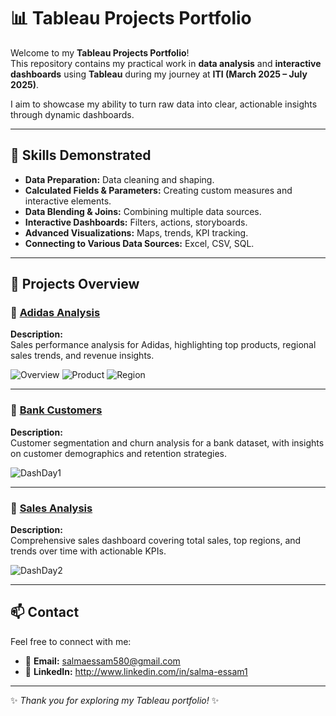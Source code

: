 # 📊 Tableau Projects Portfolio

Welcome to my **Tableau Projects Portfolio**!  
This repository contains my practical work in **data analysis** and **interactive dashboards** using **Tableau** during my journey at **ITI (March 2025 – July 2025)**.

I aim to showcase my ability to turn raw data into clear, actionable insights through dynamic dashboards.

---

## 🚀 **Skills Demonstrated**

- **Data Preparation:** Data cleaning and shaping.
- **Calculated Fields & Parameters:** Creating custom measures and interactive elements.
- **Data Blending & Joins:** Combining multiple data sources.
- **Interactive Dashboards:** Filters, actions, storyboards.
- **Advanced Visualizations:** Maps, trends, KPI tracking.
- **Connecting to Various Data Sources:** Excel, CSV, SQL.

---

## 📂 **Projects Overview**

### 📁 [Adidas Analysis](./Addidas%20Analysis)
**Description:**  
Sales performance analysis for Adidas, highlighting top products, regional sales trends, and revenue insights.

![Overview](https://github.com/user-attachments/assets/99d696af-7014-4180-a762-c5a9c1487807)
![Product](https://github.com/user-attachments/assets/a1d687db-b2be-4afc-86b3-faa88ec620df)
![Region](https://github.com/user-attachments/assets/35497aee-f653-4599-8db6-44633161a5ab)

---

### 📁 [Bank Customers](./Bank_Customers)
**Description:**  
Customer segmentation and churn analysis for a bank dataset, with insights on customer demographics and retention strategies.

![DashDay1](https://github.com/user-attachments/assets/9798e487-1c7f-4ea4-8536-b4b3961c1d70)

---

### 📁 [Sales Analysis](./Sales%20Analysis)
**Description:**  
Comprehensive sales dashboard covering total sales, top regions, and trends over time with actionable KPIs.

![DashDay2](https://github.com/user-attachments/assets/7b80817a-f9ae-462f-a5e8-975972b55885)

---

## 📫 **Contact**

Feel free to connect with me:  
- 📧 **Email:** salmaessam580@gmail.com  
- 💼 **LinkedIn:** http://www.linkedin.com/in/salma-essam1

---

✨ *Thank you for exploring my Tableau portfolio!* ✨
